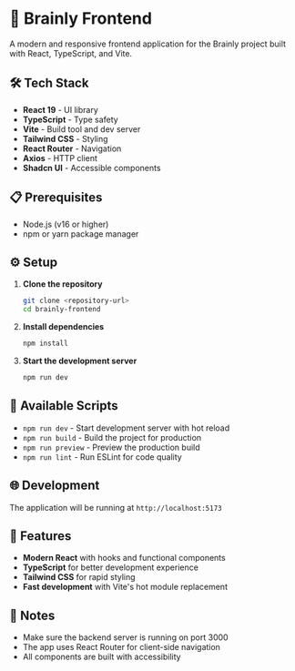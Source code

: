 # 🧠 Brainly Frontend

A modern and responsive frontend application for the Brainly project built with React, TypeScript, and Vite.

## 🛠️ Tech Stack

- **React 19** - UI library
- **TypeScript** - Type safety
- **Vite** - Build tool and dev server
- **Tailwind CSS** - Styling
- **React Router** - Navigation
- **Axios** - HTTP client
- **Shadcn UI** - Accessible components

## 📋 Prerequisites

- Node.js (v16 or higher)
- npm or yarn package manager

## ⚙️ Setup

1. **Clone the repository**
   ```bash
   git clone <repository-url>
   cd brainly-frontend
   ```

2. **Install dependencies**
   ```bash
   npm install
   ```

3. **Start the development server**
   ```bash
   npm run dev
   ```

## 🚀 Available Scripts

- `npm run dev` - Start development server with hot reload
- `npm run build` - Build the project for production
- `npm run preview` - Preview the production build
- `npm run lint` - Run ESLint for code quality

## 🌐 Development

The application will be running at `http://localhost:5173`

## 🎨 Features

- **Modern React** with hooks and functional components
- **TypeScript** for better development experience
- **Tailwind CSS** for rapid styling
- **Fast development** with Vite's hot module replacement

## 📝 Notes

- Make sure the backend server is running on port 3000
- The app uses React Router for client-side navigation
- All components are built with accessibility
